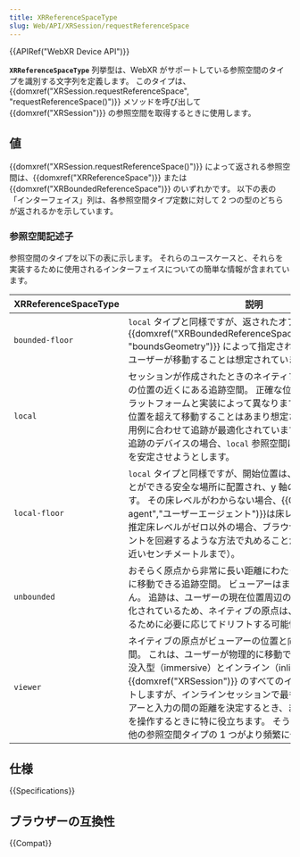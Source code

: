 ```yaml
---
title: XRReferenceSpaceType
slug: Web/API/XRSession/requestReferenceSpace
---
```


{{APIRef("WebXR Device API")}}

**`XRReferenceSpaceType`** 列挙型は、WebXR がサポートしている参照空間のタイプを識別する文字列を定義します。 このタイプは、{{domxref("XRSession.requestReferenceSpace", "requestReferenceSpace()")}} メソッドを呼び出して {{domxref("XRSession")}} の参照空間を取得するときに使用します。

## 値

{{domxref("XRSession.requestReferenceSpace()")}} によって返される参照空間は、{{domxref("XRReferenceSpace")}} または {{domxref("XRBoundedReferenceSpace")}} のいずれかです。 以下の表の「インターフェイス」列は、各参照空間タイプ定数に対して 2 つの型のどちらが返されるかを示しています。

### 参照空間記述子

参照空間のタイプを以下の表に示します。 それらのユースケースと、それらを実装するために使用されるインターフェイスについての簡単な情報が含まれています。

| XRReferenceSpaceType | 説明                                                                                                                                                                                                                                                                                                                                                                                                                                                        | インターフェイス                                     |
| -------------------- | ----------------------------------------------------------------------------------------------------------------------------------------------------------------------------------------------------------------------------------------------------------------------------------------------------------------------------------------------------------------------------------------------------------------------------------------------------------- | ---------------------------------------------------- |
| `bounded-floor`      | `local` タイプと同様ですが、返されたオブジェクトの {{domxref("XRBoundedReferenceSpace.boundsGeometry", "boundsGeometry")}} によって指定された所定の境界の外にユーザーが移動することは想定されていません。                                                                                                                                                                                                                          | {{domxref("XRBoundedReferenceSpace")}} |
| `local`              | セッションが作成されたときのネイティブの原点がビューアーの位置の近くにある追跡空間。 正確な位置は、基盤となるプラットフォームと実装によって異なります。 ユーザーは、開始位置を超えて移動することはあまり想定されておらず、この使用例に合わせて追跡が最適化されています。6 自由度（6DoF）追跡のデバイスの場合、`local` 参照空間は、環境に対して原点を安定させようとします。                                                                                  | {{domxref("XRReferenceSpace")}}             |
| `local-floor`        | `local` タイプと同様ですが、開始位置は、ビューアーが立つことができる安全な場所に配置され、y 軸の値は床レベルで 0 です。 その床レベルがわからない場合、{{Glossary("user agent","ユーザーエージェント")}}は床レベルを推定します。 推定床レベルがゼロ以外の場合、ブラウザーはフィンガープリントを回避するような方法で丸めることが期待されます（最も近いセンチメートルまで）。                                                   | {{domxref("XRReferenceSpace")}}             |
| `unbounded`          | おそらく原点から非常に長い距離にわたって、ユーザーが自由に移動できる追跡空間。 ビューアーはまったく追跡されません。 追跡は、ユーザーの現在位置周辺の安定性のために最適化されているため、ネイティブの原点は、そのニーズに対応するために必要に応じてドリフトする可能性があります。                                                                                                                                                                            | {{domxref("XRReferenceSpace")}}             |
| `viewer`             | ネイティブの原点がビューアーの位置と向きを追跡する追跡空間。 これは、ユーザーが物理的に移動できる環境で使用し、没入型（immersive）とインライン（inline）の両方の {{domxref("XRSession")}} のすべてのインスタンスをサポートしますが、インラインセッションで最も役立ちます。 ビューアーと入力の間の距離を決定するとき、またはオフセット空間を操作するときに特に役立ちます。 そうでない場合、通常、他の参照空間タイプの 1 つがより頻繁に使用されます。 | {{domxref("XRReferenceSpace")}}             |

## 仕様

{{Specifications}}

## ブラウザーの互換性

{{Compat}}
